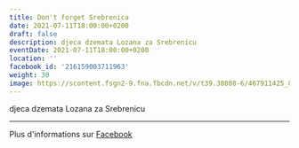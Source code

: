 ```yaml
---
title: Don't forget Srebrenica
date: 2021-07-11T18:00:00+0200
draft: false
description: djeca dzemata Lozana za Srebrenicu
eventDate: 2021-07-11T18:00:00+0200
location: ''
facebook_id: '216159003711963'
weight: 30
image: https://scontent.fsgn2-9.fna.fbcdn.net/v/t39.30808-6/467911425_8702124949883247_8451066247417132989_n.jpg?_nc_cat=103&ccb=1-7&_nc_sid=9e60e4&_nc_ohc=LKeAWfRUD7AQ7kNvwHAvDea&_nc_oc=AdlddlTTzL41JCYqOS2-J7MYHfDmQd6bFs4xiwqL9WKzHZN8Dg8-N-ItIh5V8Bur9VU&_nc_zt=23&_nc_ht=scontent.fsgn2-9.fna&edm=ABTKTjYEAAAA&_nc_gid=kjbubrAl9UbaR-dSjER6sA&_nc_tpa=Q5bMBQFWNVYf5h1XeIt9VPRBN7nTV-nyMfRwkZ3hTg7Wh-kJXMnwcWXZlUGppmXY0XbL2jdAdbSoV0kSlQ&oh=00_AfeA-eyeuyCWDMjlsnoi3wTVCf2ujbiVz1EhARu1BfQelA&oe=69022B59
---
```


djeca dzemata Lozana za Srebrenicu

---

Plus d'informations sur [Facebook](https://facebook.com/events/216159003711963)